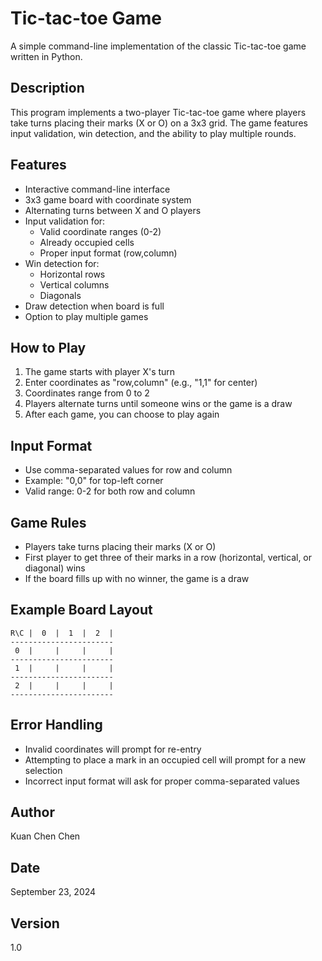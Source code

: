 # Tic-tac-toe Game

A simple command-line implementation of the classic Tic-tac-toe game written in Python.

## Description

This program implements a two-player Tic-tac-toe game where players take turns placing their marks (X or O) on a 3x3 grid. The game features input validation, win detection, and the ability to play multiple rounds.

## Features

- Interactive command-line interface
- 3x3 game board with coordinate system
- Alternating turns between X and O players
- Input validation for:
  - Valid coordinate ranges (0-2)
  - Already occupied cells
  - Proper input format (row,column)
- Win detection for:
  - Horizontal rows
  - Vertical columns
  - Diagonals
- Draw detection when board is full
- Option to play multiple games

## How to Play

1. The game starts with player X's turn
2. Enter coordinates as "row,column" (e.g., "1,1" for center)
3. Coordinates range from 0 to 2
4. Players alternate turns until someone wins or the game is a draw
5. After each game, you can choose to play again

## Input Format
- Use comma-separated values for row and column
- Example: "0,0" for top-left corner
- Valid range: 0-2 for both row and column

## Game Rules
- Players take turns placing their marks (X or O)
- First player to get three of their marks in a row (horizontal, vertical, or diagonal) wins
- If the board fills up with no winner, the game is a draw

## Example Board Layout
```
R\C |  0  |  1  |  2  | 
-----------------------
 0  |     |     |     | 
-----------------------
 1  |     |     |     | 
-----------------------
 2  |     |     |     | 
-----------------------
```

## Error Handling
- Invalid coordinates will prompt for re-entry
- Attempting to place a mark in an occupied cell will prompt for a new selection
- Incorrect input format will ask for proper comma-separated values

## Author
Kuan Chen Chen

## Date
September 23, 2024

## Version
1.0
